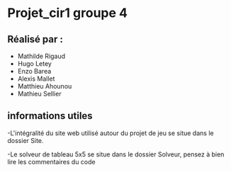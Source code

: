 # Projet_cir1 groupe 4
## Réalisé par :
* Mathilde Rigaud 
* Hugo Letey 
* Enzo Barea 
* Alexis Mallet 
* Matthieu Ahounou 
* Mathieu Sellier

## informations utiles
-L'intégralité du site web utilisé autour du projet de jeu se situe dans le dossier Site.

-Le solveur de tableau 5x5 se situe dans le dossier Solveur, pensez à bien lire les commentaires du code



